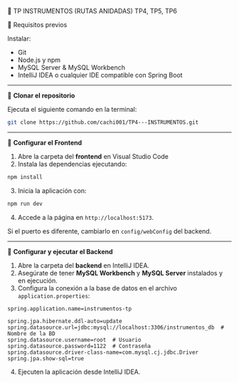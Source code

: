 🌟 TP INSTRUMENTOS (RUTAS ANIDADAS) TP4, TP5, TP6

📌 Requisitos previos

Instalar:

- Git
- Node.js y npm
- MySQL Server & MySQL Workbench
- IntelliJ IDEA o cualquier IDE compatible con Spring Boot

---

🔹 **Clonar el repositorio**

Ejecuta el siguiente comando en la terminal:
```bash
git clone https://github.com/cachi001/TP4---INSTRUMENTOS.git
```

---

🔹 **Configurar el Frontend**

1. Abre la carpeta del **frontend** en Visual Studio Code
2. Instala las dependencias ejecutando:
```bash
npm install
```
3. Inicia la aplicación con:
```bash
npm run dev
```
4. Accede a la página en `http://localhost:5173`.

Si el puerto es diferente, cambiarlo en `config/webConfig` del backend.

---

🔹 **Configurar y ejecutar el Backend**

1. Abre la carpeta del **backend** en IntelliJ IDEA.
2. Asegúrate de tener **MySQL Workbench** y **MySQL Server** instalados y en ejecución.
3. Configura la conexión a la base de datos en el archivo `application.properties`:

```properties
spring.application.name=instrumentos-tp

spring.jpa.hibernate.ddl-auto=update
spring.datasource.url=jdbc:mysql://localhost:3306/instrumentos_db  # Nombre de la BD
spring.datasource.username=root  # Usuario
spring.datasource.password=1122  # Contraseña
spring.datasource.driver-class-name=com.mysql.cj.jdbc.Driver
spring.jpa.show-sql=true
```

4. Ejecuten la aplicación desde IntelliJ IDEA.

